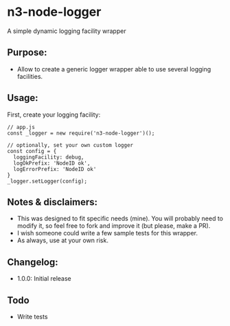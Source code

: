 # n3-node-logger
A simple dynamic logging facility wrapper

## Purpose:

* Allow to create a generic logger wrapper able to use several logging facilities.

## Usage:

First, create your logging facility:
```
// app.js
const _logger = new require('n3-node-logger')();

// optionally, set your own custom logger
const config = {
  loggingFacility: debug,
  logOkPrefix: 'NodeID ok',
  logErrorPrefix: 'NodeID ok'
}
_logger.setLogger(config);
```

## Notes & disclaimers:
* This was designed to fit specific needs (mine). You will probably need to modify it, so feel free to fork and improve it (but please, make a PR).
* I wish someone could write a few sample tests for this wrapper.
* As always, use at your own risk.

## Changelog:
* 1.0.0: Initial release

## Todo
* Write tests
